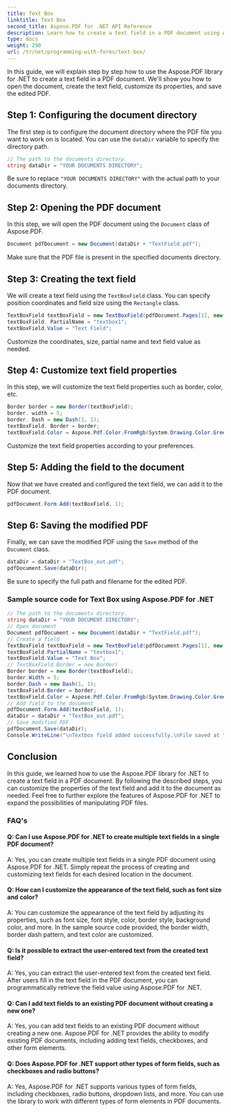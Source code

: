 ```yaml
---
title: Text Box
linktitle: Text Box
second_title: Aspose.PDF for .NET API Reference
description: Learn how to create a text field in a PDF document using Aspose.PDF for .NET.
type: docs
weight: 290
url: /tr/net/programming-with-forms/text-box/
---
```

In this guide, we will explain step by step how to use the Aspose.PDF library for .NET to create a text field in a PDF document. We'll show you how to open the document, create the text field, customize its properties, and save the edited PDF.

## Step 1: Configuring the document directory

The first step is to configure the document directory where the PDF file you want to work on is located. You can use the `dataDir` variable to specify the directory path.

```csharp
// The path to the documents directory.
string dataDir = "YOUR DOCUMENTS DIRECTORY";
```

Be sure to replace `"YOUR DOCUMENTS DIRECTORY"` with the actual path to your documents directory.

## Step 2: Opening the PDF document

In this step, we will open the PDF document using the `Document` class of Aspose.PDF.

```csharp
Document pdfDocument = new Document(dataDir + "TextField.pdf");
```

Make sure that the PDF file is present in the specified documents directory.

## Step 3: Creating the text field

We will create a text field using the `TextBoxField` class. You can specify position coordinates and field size using the `Rectangle` class.

```csharp
TextBoxField textBoxField = new TextBoxField(pdfDocument.Pages[1], new Aspose.Pdf.Rectangle(100, 200, 300, 300));
textBoxField. PartialName = "textbox1";
textBoxField.Value = "Text Field";
```

Customize the coordinates, size, partial name and text field value as needed.

## Step 4: Customize text field properties

In this step, we will customize the text field properties such as border, color, etc.

```csharp
Border border = new Border(textBoxField);
border. width = 5;
border. Dash = new Dash(1, 1);
textBoxField. Border = border;
textBoxField.Color = Aspose.Pdf.Color.FromRgb(System.Drawing.Color.Green);
```

Customize the text field properties according to your preferences.

## Step 5: Adding the field to the document

Now that we have created and configured the text field, we can add it to the PDF document.

```csharp
pdfDocument.Form.Add(textBoxField, 1);
```

## Step 6: Saving the modified PDF

Finally, we can save the modified PDF using the `Save` method of the `Document` class.

```csharp
dataDir = dataDir + "TextBox_out.pdf";
pdfDocument.Save(dataDir);
```

Be sure to specify the full path and filename for the edited PDF.

### Sample source code for Text Box using Aspose.PDF for .NET 
```csharp
// The path to the documents directory.
string dataDir = "YOUR DOCUMENT DIRECTORY";
// Open document
Document pdfDocument = new Document(dataDir + "TextField.pdf");
// Create a field
TextBoxField textBoxField = new TextBoxField(pdfDocument.Pages[1], new Aspose.Pdf.Rectangle(100, 200, 300, 300));
textBoxField.PartialName = "textbox1";
textBoxField.Value = "Text Box";
// TextBoxField.Border = new Border(
Border border = new Border(textBoxField);
border.Width = 5;
border.Dash = new Dash(1, 1);
textBoxField.Border = border;
textBoxField.Color = Aspose.Pdf.Color.FromRgb(System.Drawing.Color.Green);
// Add field to the document
pdfDocument.Form.Add(textBoxField, 1);
dataDir = dataDir + "TextBox_out.pdf";
// Save modified PDF
pdfDocument.Save(dataDir);
Console.WriteLine("\nTextbox field added successfully.\nFile saved at " + dataDir);
```

## Conclusion

In this guide, we learned how to use the Aspose.PDF library for .NET to create a text field in a PDF document. By following the described steps, you can customize the properties of the text field and add it to the document as needed. Feel free to further explore the features of Aspose.PDF for .NET to expand the possibilities of manipulating PDF files.

### FAQ's

#### Q: Can I use Aspose.PDF for .NET to create multiple text fields in a single PDF document?

A: Yes, you can create multiple text fields in a single PDF document using Aspose.PDF for .NET. Simply repeat the process of creating and customizing text fields for each desired location in the document.

#### Q: How can I customize the appearance of the text field, such as font size and color?

A: You can customize the appearance of the text field by adjusting its properties, such as font size, font style, color, border style, background color, and more. In the sample source code provided, the border width, border dash pattern, and text color are customized.

#### Q: Is it possible to extract the user-entered text from the created text field?

A: Yes, you can extract the user-entered text from the created text field. After users fill in the text field in the PDF document, you can programmatically retrieve the field value using Aspose.PDF for .NET.

#### Q: Can I add text fields to an existing PDF document without creating a new one?

A: Yes, you can add text fields to an existing PDF document without creating a new one. Aspose.PDF for .NET provides the ability to modify existing PDF documents, including adding text fields, checkboxes, and other form elements.

#### Q: Does Aspose.PDF for .NET support other types of form fields, such as checkboxes and radio buttons?

A: Yes, Aspose.PDF for .NET supports various types of form fields, including checkboxes, radio buttons, dropdown lists, and more. You can use the library to work with different types of form elements in PDF documents.